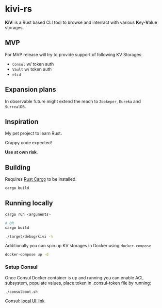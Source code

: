 # kivi-rs

**K**i**V**i is a Rust based CLI tool to browse and interract with various **K**ey-**V**alue storages.

## MVP

For MVP release will try to provide support of following KV Storages:
- `Consul` w/ token auth
- `Vault` w/ token auth
- `etcd`

## Expansion plans

In observable future might extend the reach to `Zookeper`, `Eureka` and `SurrealDB`.

## Inspiration

My pet project to learn Rust.

Crappy code expected!

**Use at own risk**.

## Building

Requires [Rust Cargo](https://doc.rust-lang.org/cargo/getting-started/installation.html) to be installed.

```sh
cargo build
```


## Running locally

```sh
cargo run <arguments>

# OR
cargo build

./target/debug/kivi -h
```

Additionally you can spin up KV storages in Docker using `docker-compose`

```sh
docker-compose up -d
```
### Setup Consul

Once Consul Docker container is up and running you can enable ACL subsystem,
populate values, place token in .consul-token file by running:
```sh
./consulboot.sh
```

Consul: [local UI link](http://127.0.0.1:8500/ui/)

